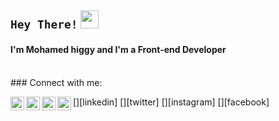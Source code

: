 ## `Hey There!` <img src="https://github.com/TheDudeThatCode/TheDudeThatCode/blob/master/Assets/Hi.gif" width="29px">

#### I'm Mohamed higgy and I'm a Front-end Developer

<br />
### Connect with me:

[<img align="left" alt="mohamed-higgy-a7875116a | LinkedIn" width="22px" src="https://cdn.jsdelivr.net/npm/simple-icons@v3/icons/linkedin.svg" />][linkedin]
[<img align="left" alt="mohamed_higgy | Twitter" width="22px" src="https://cdn.jsdelivr.net/npm/simple-icons@v3/icons/twitter.svg" />][twitter]
[<img align="left" alt="hagooog | Instagram" width="22px" src="https://cdn.jsdelivr.net/npm/simple-icons@v3/icons/instagram.svg" />][instagram]
[<img align="left" alt="mohamed.higgy.96 | Facebook" width="22px" src="https://cdn.jsdelivr.net/npm/simple-icons@v3/icons/facebook.svg" />][facebook]
